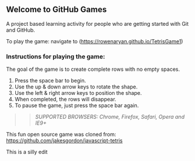 ## Welcome to GitHub Games

A project based learning activity for people who are getting started with Git and GitHub.

To play the game: navigate to (https://rowenaryan.github.io/TetrisGame1)

### Instructions for playing the game:

The goal of the game is to create complete rows with no empty spaces.
1. Press the space bar to begin.
2. Use the up & down arrow keys to rotate the shape.
3. Use the left & right arrow keys to position the shape. 
4. When completed, the rows will disappear. 
5. To pause the game, just press the space bar again.
>> _*SUPPORTED BROWSERS*: Chrome, Firefox, Safari, Opera and IE9+_

This fun open source game was cloned from: https://github.com/jakesgordon/javascript-tetris


This is a silly edit

